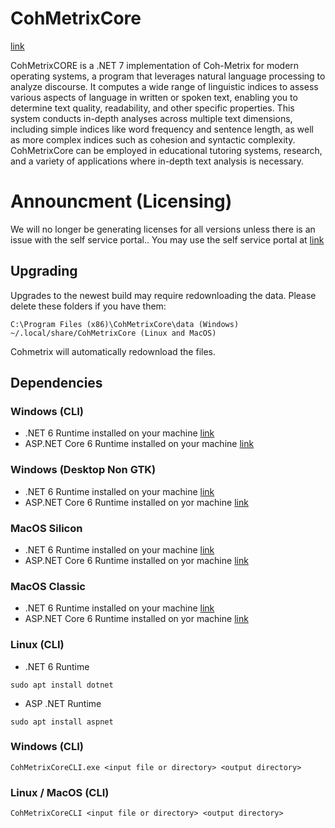 
# CohMetrixCore

[link](http://cohmetrix.memphis.edu/home)

CohMetrixCORE is a .NET 7 implementation of Coh-Metrix for modern operating systems, a program that leverages natural language processing to analyze discourse. It computes a wide range of linguistic indices to assess various aspects of language in written or spoken text, enabling you to determine text quality, readability, and other specific properties. This system conducts in-depth analyses across multiple text dimensions, including simple indices like word frequency and sentence length, as well as more complex indices such as cohesion and syntactic complexity. CohMetrixCore can be employed in educational tutoring systems, research, and a variety of applications where in-depth text analysis is necessary.


# Announcment (Licensing)


We will no longer be generating licenses for all versions unless there is an issue with the self service portal.. You may use the self service portal at [link](http://cohmetrix-new.memphis.edu/home) 

## Upgrading

Upgrades to the newest build may require redownloading the data. Please delete these folders if you have them:

``C:\Program Files (x86)\CohMetrixCore\data (Windows)``
``~/.local/share/CohMetrixCore (Linux and MacOS)``

Cohmetrix will automatically redownload the files.

## Dependencies

### Windows (CLI)

- .NET 6 Runtime installed on your machine [link](https://dotnet.microsoft.com/en-us/download/dotnet/thank-you/runtime-desktop-6.0.16-windows-x64-installer)
- ASP.NET Core 6 Runtime installed on your machine [link](https://dotnet.microsoft.com/en-us/download/dotnet/thank-you/runtime-aspnetcore-6.0.16-windows-x64-installer)

### Windows (Desktop Non GTK)

- .NET 6 Runtime installed on your machine [link](https://dotnet.microsoft.com/en-us/download/dotnet/thank-you/runtime-desktop-6.0.16-windows-x64-installer)
- ASP.NET Core 6 Runtime installed on yor machine [link](https://dotnet.microsoft.com/en-us/download/dotnet/thank-you/runtime-aspnetcore-6.0.16-windows-x64-installer)

### MacOS Silicon

- .NET 6 Runtime installed on your machine [link](https://dotnet.microsoft.com/en-us/download/dotnet/thank-you/runtime-6.0.26-macos-arm64-installer)
- ASP.NET Core 6 Runtime installed on yor machine [link](https://dotnet.microsoft.com/en-us/download/dotnet/thank-you/runtime-aspnetcore-8.0.1-macos-arm64-binaries)


### MacOS Classic
- .NET 6 Runtime installed on your machine [link](https://dotnet.microsoft.com/en-us/download/dotnet/thank-you/runtime-6.0.26-macos-x64-installer)
- ASP.NET Core 6 Runtime installed on yor machine [link](https://dotnet.microsoft.com/en-us/download/dotnet/thank-you/runtime-aspnetcore-6.0.26-macos-x64-binaries)



### Linux (CLI)

- .NET 6 Runtime

`sudo apt install dotnet`

- ASP .NET Runtime

`sudo apt install aspnet`

### Windows (CLI)

`CohMetrixCoreCLI.exe <input file or directory> <output directory>`

### Linux / MacOS (CLI)

`CohMetrixCoreCLI <input file or directory> <output directory>`









